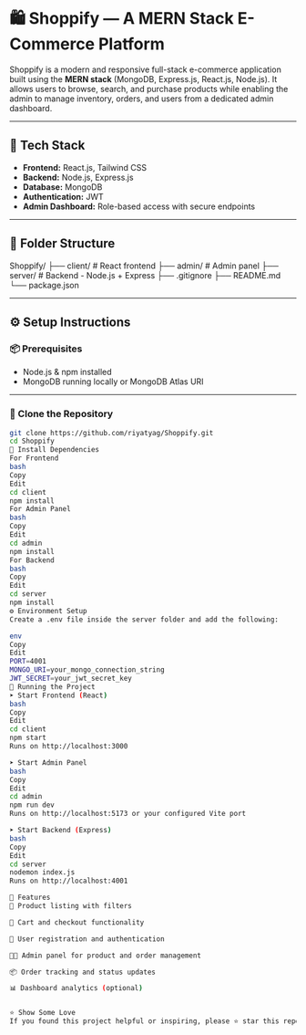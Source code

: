 # 🛍️ Shoppify — A MERN Stack E-Commerce Platform

Shoppify is a modern and responsive full-stack e-commerce application built using the **MERN stack** (MongoDB, Express.js, React.js, Node.js). It allows users to browse, search, and purchase products while enabling the admin to manage inventory, orders, and users from a dedicated admin dashboard.

---

## 🚀 Tech Stack

- **Frontend:** React.js, Tailwind CSS
- **Backend:** Node.js, Express.js
- **Database:** MongoDB
- **Authentication:** JWT
- **Admin Dashboard:** Role-based access with secure endpoints

---

## 📁 Folder Structure

Shoppify/
├── client/ # React frontend
├── admin/ # Admin panel
├── server/ # Backend - Node.js + Express
├── .gitignore
├── README.md
└── package.json

---

## ⚙️ Setup Instructions

### 📦 Prerequisites

- Node.js & npm installed
- MongoDB running locally or MongoDB Atlas URI

---

### 🔧 Clone the Repository

```bash
git clone https://github.com/riyatyag/Shoppify.git
cd Shoppify
🧩 Install Dependencies
For Frontend
bash
Copy
Edit
cd client
npm install
For Admin Panel
bash
Copy
Edit
cd admin
npm install
For Backend
bash
Copy
Edit
cd server
npm install
⚙️ Environment Setup
Create a .env file inside the server folder and add the following:

env
Copy
Edit
PORT=4001
MONGO_URI=your_mongo_connection_string
JWT_SECRET=your_jwt_secret_key
🏁 Running the Project
➤ Start Frontend (React)
bash
Copy
Edit
cd client
npm start
Runs on http://localhost:3000

➤ Start Admin Panel
bash
Copy
Edit
cd admin
npm run dev
Runs on http://localhost:5173 or your configured Vite port

➤ Start Backend (Express)
bash
Copy
Edit
cd server
nodemon index.js
Runs on http://localhost:4001

🔐 Features
🛒 Product listing with filters

🧾 Cart and checkout functionality

🧍 User registration and authentication

🧑‍💼 Admin panel for product and order management

📦 Order tracking and status updates

📊 Dashboard analytics (optional)


⭐ Show Some Love
If you found this project helpful or inspiring, please ⭐ star this repo and share it! Your support means a lot. 😊








